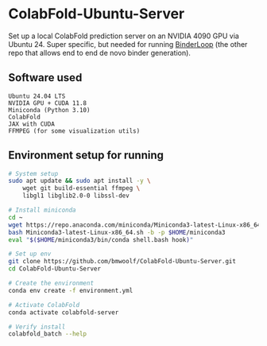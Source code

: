 # ColabFold-Ubuntu-Server

Set up a local ColabFold prediction server on an NVIDIA 4090 GPU via Ubuntu 24. Super specific, but needed for running [BinderLoop](https://github.com/bmwoolf/BinderLoop) (the other repo that allows end to end de novo binder generation).

## Software used 
```
Ubuntu 24.04 LTS
NVIDIA GPU + CUDA 11.8
Miniconda (Python 3.10)
ColabFold
JAX with CUDA
FFMPEG (for some visualization utils)
```

## Environment setup for running 
```bash
# System setup
sudo apt update && sudo apt install -y \
    wget git build-essential ffmpeg \
    libgl1 libglib2.0-0 libssl-dev

# Install miniconda
cd ~
wget https://repo.anaconda.com/miniconda/Miniconda3-latest-Linux-x86_64.sh
bash Miniconda3-latest-Linux-x86_64.sh -b -p $HOME/miniconda3
eval "$($HOME/miniconda3/bin/conda shell.bash hook)"

# Set up env
git clone https://github.com/bmwoolf/ColabFold-Ubuntu-Server.git
cd ColabFold-Ubuntu-Server

# Create the environment 
conda env create -f environment.yml

# Activate ColabFold 
conda activate colabfold-server 

# Verify install
colabfold_batch --help
```